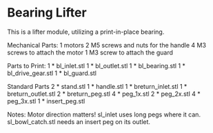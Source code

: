 # Bearing Lifter
This is a lifter module, utilizing a print-in-place bearing.

Mechanical Parts:
1 motors
2 M5 screws and nuts for the handle
4 M3 screws to attach the motor
1 M3 screw to attach the guard

Parts to Print:
1 * bl_inlet.stl
1 * bl_outlet.stl
1 * bl_bearing.stl
1 * bl_drive_gear.stl
1 * bl_guard.stl


Standard Parts
2 * stand.stl
1 * handle.stl
1 * breturn_inlet.stl
1 * breturn_outlet.stl
2 * breturn_peg.stl
4 * peg_1x.stl
2 * peg_2x.stl
4 * peg_3x.stl
1 * insert_peg.stl

Notes:
Motor direction matters!
sl_inlet uses long pegs where it can.
sl_bowl_catch.stl needs an insert peg on its outlet.
